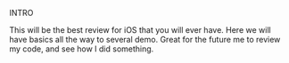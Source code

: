 INTRO

This will be the best review for iOS that you will ever have. Here we will have basics all the way to several demo. Great for the future me to review my code, and see how I did something.


